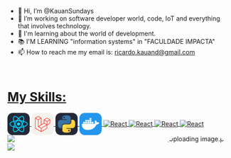 - 👋 Hi, I’m @KauanSundays
- 👀 I’m working on software developer world, code, IoT and everything that involves technology.
- 🌱 I'm learning about the world of development. 
- 📚 I'M LEARNING "information systems" in "FACULDADE IMPACTA" 
- 📫 How to reach me my email is: ricardo.kauand@gmail.com

<div align="left">
  <a href="https://github.com/kauansundays">
  <!--<img height="180em" src="https://github-readme-stats.vercel.app/api?username=kauansundays&show_icons=true&theme=dracula&include_all_commits=true&count_private=true"/>-->
</div>   
  <div style="display: inline_block"><br>

  <!--Skills-->
  <h1>My Skills: </h1>
  <img align="center" alt="React" width="50" src="https://raw.githubusercontent.com/tandpfun/skill-icons/main/icons/React-Dark.svg">
  <img align="center" alt="React" width="50" src="https://raw.githubusercontent.com/tandpfun/skill-icons/main/icons/Laravel-Light.svg">
  <img align="center" alt="React" width="50" src="https://raw.githubusercontent.com/tandpfun/skill-icons/main/icons/Python-Dark.svg">
  <img align="center" alt="React" width="50" src="https://raw.githubusercontent.com/tandpfun/skill-icons/main/icons/Docker.svg">
  <img align="center" alt="React" width="50" src="">
  <img align="center" alt="React" width="50" src="">
  <img align="center" alt="React" width="50" src="">
  <img align="center" alt="React" width="50" src="">


  

  <img align="right" alt="Uploading image.png" height="150" style="border-radius:50px;"                  src="https://user-images.githubusercontent.com/102335585/166129707-9fdf0a34-c6d2-459c-9568-3160a58a61e4.png">
    
</div>
  <div> 
  <a href="https://www.linkedin.com/in/kauan-domingos-046a83199/" target="_blank"><img src="https://img.shields.io/badge/-LinkedIn-%230077B5?style=for-the-badge&logo=linkedin&logoColor=white" target="_blank"></a> 

 
</div>
<div>
  <img height="180em" src="https://github-readme-stats.vercel.app/api/top-langs/?username=kauansundays&layout=compact&langs_count=7&theme=dracula"/>
</div>
